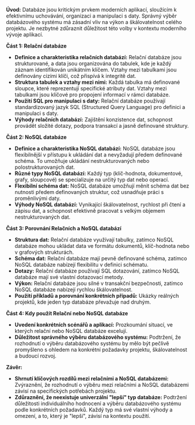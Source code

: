 **Úvod:**
Databáze jsou kritickým prvkem moderních aplikací, sloužícím k efektivnímu uchovávání, organizaci a manipulaci s daty. Správný výběr databázového systému má zásadní vliv na výkon a škálovatelnost celého projektu. Je nezbytné zdůraznit důležitost této volby v kontextu moderního vývoje aplikací.

**Část 1: Relační databáze**
- **Definice a charakteristika relačních databází:** Relační databáze jsou strukturované, a data jsou organizována do tabulek, kde je každý záznam identifikován unikátním klíčem. Vztahy mezi tabulkami jsou definovány cizími klíči, což přispívá k integritě dat.
- **Struktura tabulek a vztahy mezi nimi:** Každá tabulka má definované sloupce, které reprezentují specifické atributy dat. Vztahy mezi tabulkami jsou klíčové pro propojení informací v rámci databáze.
- **Použití SQL pro manipulaci s daty:** Relační databáze používají standardizovaný jazyk SQL (Structured Query Language) pro definici a manipulaci s daty.
- **Výhody relačních databází:** Zajištění konzistence dat, schopnost provádět složité dotazy, podpora transakcí a jasně definované struktury.

**Část 2: NoSQL databáze**
- **Definice a charakteristika NoSQL databází:** NoSQL databáze jsou flexibilnější v přístupu k ukládání dat a nevyžadují předem definované schéma. To umožňuje ukládání nestrukturovaných nebo polostrukturovaných dat.
- **Různé typy NoSQL databází:** Každý typ (klíč-hodnota, dokumentové, grafy, sloupcové) se specializuje na určitý typ dat nebo operací.
- **Flexibilní schéma dat:** NoSQL databáze umožňují měnit schéma dat bez nutnosti předem definovaných struktur, což usnadňuje práci s proměnlivými daty.
- **Výhody NoSQL databází:** Vynikající škálovatelnost, rychlost při čtení a zápisu dat, a schopnost efektivně pracovat s velkým objemem nestrukturovaných dat.

**Část 3: Porovnání Relačních a NoSQL databází**
- **Struktura dat:** Relační databáze využívají tabulky, zatímco NoSQL databáze mohou ukládat data ve formátu dokumentů, klíč-hodnota nebo v grafových strukturách.
- **Schéma dat:** Relační databáze mají pevně definované schéma, zatímco NoSQL databáze nabízejí flexibilitu v definici schématu.
- **Dotazy:** Relační databáze používají SQL dotazování, zatímco NoSQL databáze mají své vlastní dotazovací metody.
- **Výkon:** Relační databáze jsou silné v transakční bezpečnosti, zatímco NoSQL databáze nabízejí rychlou škálovatelnost.
- **Použití příkladů a porovnání konkrétních případů:** Ukázky reálných projektů, kde jeden typ databáze převažuje nad druhým.

**Část 4: Kdy použít Relační nebo NoSQL databáze**
- **Uvedení konkrétních scénářů a aplikací:** Prozkoumání situací, ve kterých relační nebo NoSQL databáze excelují.
- **Důležitost správného výběru databázového systému:** Podtržení, že rozhodnutí o výběru databázového systému by mělo být pečlivě promyšleno s ohledem na konkrétní požadavky projektu, škálovatelnost a budoucí rozvoj.

**Závěr:**
- **Shrnutí klíčových rozdílů mezi relačními a NoSQL databázemi:** Zvýraznění, že rozhodnutí o výběru mezi relačními a NoSQL databázemi závisí na specifických potřebách projektu.
- **Zdůraznění, že neexistuje univerzální "lepší" typ databáze:** Podtržení důležitosti individuálního hodnocení a výběru databázového systému podle konkrétních požadavků. Každý typ má své vlastní výhody a omezení, a to, který je "lepší", závisí na kontextu použití.
